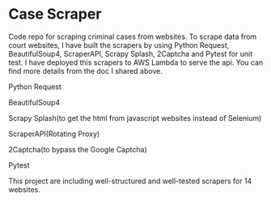 # Case Scraper
Code repo for scraping criminal cases from websites. 
To scrape data from court websites, I have built the scrapers by using Python Request, BeautifulSoup4, ScraperAPI, Scrapy Splash, 2Captcha and Pytest for unit test.
I have deployed this scrapers to AWS Lambda to serve the api. You can find more details from the doc I shared above.

Python Request

BeautifulSoup4

Scrapy Splash(to get the html from javascript websites instead of Selenium)

ScraperAPI(Rotating Proxy)

2Captcha(to bypass the Google Captcha)

Pytest

This project are including well-structured and well-tested scrapers for 14 websites.
